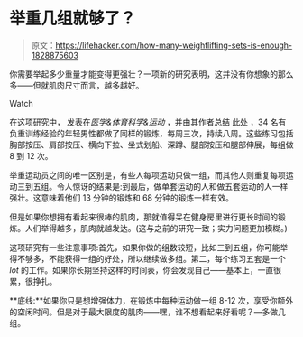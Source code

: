 # 举重几组就够了？

> 原文：<https://lifehacker.com/how-many-weightlifting-sets-is-enough-1828875603>

你需要举起多少重量才能变得更强壮？一项新的研究表明，这并没有你想象的那么多——但就肌肉尺寸而言，越多越好。

Watch

在这项研究中， [发表在*医学&体育科学&运动*](https://journals.lww.com/acsm-msse/Abstract/publishahead/Resistance_Training_Volume_Enhances_Muscle.96822.aspx) ，并由其作者总结 [此处](http://www.lookgreatnaked.com/blog/how-much-volume-do-you-need-to-get-stronger-and-build-muscle/) ，34 名有负重训练经验的年轻男性都做了同样的锻炼，每周三次，持续八周。这些练习包括胸部按压、肩部按压、横向下拉、坐式划船、深蹲、腿部按压和腿部伸展，每组做 8 到 12 次。

举重运动员之间的唯一区别是，有些人每项运动只做一组，而其他人则重复每项运动三到五组。令人惊讶的结果是:到最后，做单套运动的人和做五套运动的人一样强壮。这意味着他们 13 分钟的锻炼和 68 分钟的锻炼一样有效。

但是如果你想拥有看起来很棒的肌肉，那就值得呆在健身房里进行更长时间的锻炼。人们举得越多，肌肉就越发达。(这与之前的研究一致；实力问题更加模糊。)

这项研究有一些注意事项:首先，如果你做的组数较短，比如三到五组，你可能举得不够多，不能获得一组的好处，所以继续做多组。第二，每个练习五套是一个 *lot* 的工作。如果你长期坚持这样的时间表，你会发现自己——基本上，一直很累，很挣扎。

**底线:**如果你只是想增强体力，在锻炼中每种运动做一组 8-12 次，享受你额外的空闲时间。但是对于最大限度的肌肉——嘿，谁不想看起来好看呢？—多做几组。